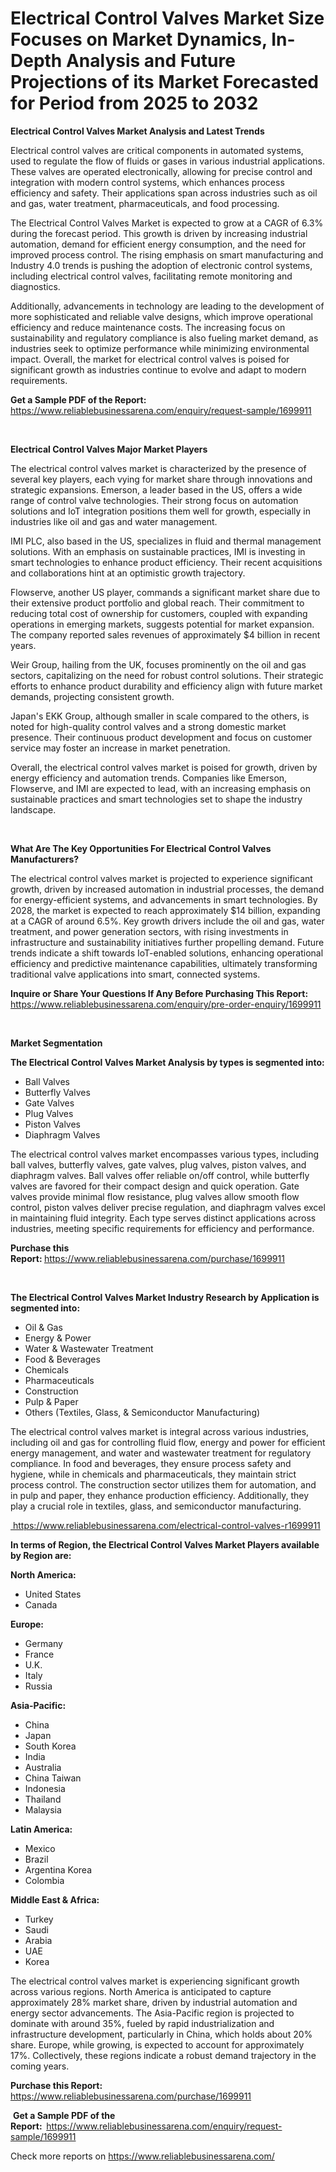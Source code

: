 <p><h1>Electrical Control Valves Market Size Focuses on Market Dynamics, In-Depth Analysis and Future Projections of its Market Forecasted for Period from 2025 to 2032</h1></p><p><strong>Electrical Control Valves Market Analysis and Latest Trends</strong></p>
<p><p>Electrical control valves are critical components in automated systems, used to regulate the flow of fluids or gases in various industrial applications. These valves are operated electronically, allowing for precise control and integration with modern control systems, which enhances process efficiency and safety. Their applications span across industries such as oil and gas, water treatment, pharmaceuticals, and food processing.</p><p>The Electrical Control Valves Market is expected to grow at a CAGR of 6.3% during the forecast period. This growth is driven by increasing industrial automation, demand for efficient energy consumption, and the need for improved process control. The rising emphasis on smart manufacturing and Industry 4.0 trends is pushing the adoption of electronic control systems, including electrical control valves, facilitating remote monitoring and diagnostics.</p><p>Additionally, advancements in technology are leading to the development of more sophisticated and reliable valve designs, which improve operational efficiency and reduce maintenance costs. The increasing focus on sustainability and regulatory compliance is also fueling market demand, as industries seek to optimize performance while minimizing environmental impact. Overall, the market for electrical control valves is poised for significant growth as industries continue to evolve and adapt to modern requirements.</p></p>
<p><strong>Get a Sample PDF of the Report:&nbsp;</strong> <a href="https://www.reliablebusinessarena.com/enquiry/request-sample/1699911?utm_campaign=2930&utm_medium=2&utm_source=Github&utm_content=ia&utm_term=08042025&utm_id=electrical-control-valves">https://www.reliablebusinessarena.com/enquiry/request-sample/1699911</a></p>
<p>&nbsp;</p>
<p><strong>Electrical Control Valves Major Market Players</strong></p>
<p><p>The electrical control valves market is characterized by the presence of several key players, each vying for market share through innovations and strategic expansions. Emerson, a leader based in the US, offers a wide range of control valve technologies. Their strong focus on automation solutions and IoT integration positions them well for growth, especially in industries like oil and gas and water management.</p><p>IMI PLC, also based in the US, specializes in fluid and thermal management solutions. With an emphasis on sustainable practices, IMI is investing in smart technologies to enhance product efficiency. Their recent acquisitions and collaborations hint at an optimistic growth trajectory.</p><p>Flowserve, another US player, commands a significant market share due to their extensive product portfolio and global reach. Their commitment to reducing total cost of ownership for customers, coupled with expanding operations in emerging markets, suggests potential for market expansion. The company reported sales revenues of approximately $4 billion in recent years.</p><p>Weir Group, hailing from the UK, focuses prominently on the oil and gas sectors, capitalizing on the need for robust control solutions. Their strategic efforts to enhance product durability and efficiency align with future market demands, projecting consistent growth.</p><p>Japan's EKK Group, although smaller in scale compared to the others, is noted for high-quality control valves and a strong domestic market presence. Their continuous product development and focus on customer service may foster an increase in market penetration.</p><p>Overall, the electrical control valves market is poised for growth, driven by energy efficiency and automation trends. Companies like Emerson, Flowserve, and IMI are expected to lead, with an increasing emphasis on sustainable practices and smart technologies set to shape the industry landscape.</p></p>
<p>&nbsp;</p>
<p><strong>What Are The Key Opportunities For Electrical Control Valves Manufacturers?</strong></p>
<p><p>The electrical control valves market is projected to experience significant growth, driven by increased automation in industrial processes, the demand for energy-efficient systems, and advancements in smart technologies. By 2028, the market is expected to reach approximately $14 billion, expanding at a CAGR of around 6.5%. Key growth drivers include the oil and gas, water treatment, and power generation sectors, with rising investments in infrastructure and sustainability initiatives further propelling demand. Future trends indicate a shift towards IoT-enabled solutions, enhancing operational efficiency and predictive maintenance capabilities, ultimately transforming traditional valve applications into smart, connected systems.</p></p>
<p><strong>Inquire or Share Your Questions If Any Before Purchasing This Report:</strong> <a href="https://www.reliablebusinessarena.com/enquiry/pre-order-enquiry/1699911?utm_campaign=2930&utm_medium=2&utm_source=Github&utm_content=ia&utm_term=08042025&utm_id=electrical-control-valves">https://www.reliablebusinessarena.com/enquiry/pre-order-enquiry/1699911</a></p>
<p>&nbsp;</p>
<p><strong>Market Segmentation</strong></p>
<p><strong>The Electrical Control Valves Market Analysis by types is segmented into:</strong></p>
<p><ul><li>Ball Valves</li><li>Butterfly Valves</li><li>Gate Valves</li><li>Plug Valves</li><li>Piston Valves</li><li>Diaphragm Valves</li></ul></p>
<p><p>The electrical control valves market encompasses various types, including ball valves, butterfly valves, gate valves, plug valves, piston valves, and diaphragm valves. Ball valves offer reliable on/off control, while butterfly valves are favored for their compact design and quick operation. Gate valves provide minimal flow resistance, plug valves allow smooth flow control, piston valves deliver precise regulation, and diaphragm valves excel in maintaining fluid integrity. Each type serves distinct applications across industries, meeting specific requirements for efficiency and performance.</p></p>
<p><strong>Purchase this Report:&nbsp;</strong><a href="https://www.reliablebusinessarena.com/purchase/1699911?utm_campaign=2930&utm_medium=2&utm_source=Github&utm_content=ia&utm_term=08042025&utm_id=electrical-control-valves">https://www.reliablebusinessarena.com/purchase/1699911</a></p>
<p>&nbsp;</p>
<p><strong>The Electrical Control Valves Market Industry Research by Application is segmented into:</strong></p>
<p><ul><li>Oil & Gas</li><li>Energy & Power</li><li>Water & Wastewater Treatment</li><li>Food & Beverages</li><li>Chemicals</li><li>Pharmaceuticals</li><li>Construction</li><li>Pulp & Paper</li><li>Others (Textiles, Glass, & Semiconductor Manufacturing)</li></ul></p>
<p><p>The electrical control valves market is integral across various industries, including oil and gas for controlling fluid flow, energy and power for efficient energy management, and water and wastewater treatment for regulatory compliance. In food and beverages, they ensure process safety and hygiene, while in chemicals and pharmaceuticals, they maintain strict process control. The construction sector utilizes them for automation, and in pulp and paper, they enhance production efficiency. Additionally, they play a crucial role in textiles, glass, and semiconductor manufacturing.</p></p>
<p><a href="https://www.reliablebusinessarena.com/electrical-control-valves-r1699911?utm_campaign=2930&utm_medium=2&utm_source=Github&utm_content=ia&utm_term=08042025&utm_id=electrical-control-valves">&nbsp;https://www.reliablebusinessarena.com/electrical-control-valves-r1699911</a></p>
<p><strong>In terms of Region, the Electrical Control Valves Market Players available by Region are:</strong></p>
<p>
    <p> <strong> North America: </strong>
        <ul>
            <li>United States</li>
            <li>Canada</li>
        </ul>
        </p> 
    <p> <strong> Europe: </strong>
        <ul>
            <li>Germany</li>
            <li>France</li>
            <li>U.K.</li>
            <li>Italy</li>
            <li>Russia</li>
        </ul>
        </p> 
    <p> <strong> Asia-Pacific: </strong>
        <ul>
            <li>China</li>
            <li>Japan</li>
            <li>South Korea</li>
            <li>India</li>
            <li>Australia</li>
            <li>China Taiwan</li>
            <li>Indonesia</li>
            <li>Thailand</li>
            <li>Malaysia</li>
        </ul>
        </p> 
    <p> <strong> Latin America: </strong>
        <ul>
            <li>Mexico</li>
            <li>Brazil</li>
            <li>Argentina Korea</li>
            <li>Colombia</li>
        </ul>
        </p> 
    <p> <strong> Middle East & Africa: </strong>
        <ul>
            <li>Turkey</li>
            <li>Saudi</li>
            <li>Arabia</li>
            <li>UAE</li>
            <li>Korea</li>
        </ul>
    </p>
    </p>
<p><p>The electrical control valves market is experiencing significant growth across various regions. North America is anticipated to capture approximately 28% market share, driven by industrial automation and energy sector advancements. The Asia-Pacific region is projected to dominate with around 35%, fueled by rapid industrialization and infrastructure development, particularly in China, which holds about 20% share. Europe, while growing, is expected to account for approximately 17%. Collectively, these regions indicate a robust demand trajectory in the coming years.</p></p>
<p><strong>Purchase this Report: </strong><a href="https://www.reliablebusinessarena.com/purchase/1699911?utm_campaign=2930&utm_medium=2&utm_source=Github&utm_content=ia&utm_term=08042025&utm_id=electrical-control-valves">https://www.reliablebusinessarena.com/purchase/1699911</a></p>
<p>&nbsp;<strong>Get a Sample PDF of the Report:&nbsp;&nbsp;</strong><a href="https://www.reliablebusinessarena.com/enquiry/request-sample/1699911?utm_campaign=2930&utm_medium=2&utm_source=Github&utm_content=ia&utm_term=08042025&utm_id=electrical-control-valves">https://www.reliablebusinessarena.com/enquiry/request-sample/1699911</a></p>
<p><strong></strong></p>
<p>Check more reports on <a href="https://www.reliablebusinessarena.com/?utm_campaign=2930&utm_medium=2&utm_source=Github&utm_content=ia&utm_term=08042025&utm_id=electrical-control-valves">https://www.reliablebusinessarena.com/</a></p>